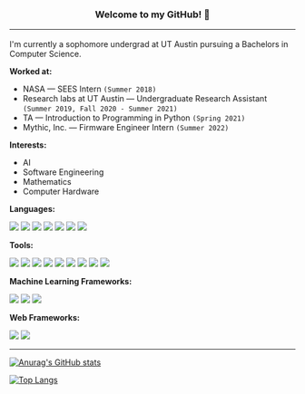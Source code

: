 <h3 align="center">
<b>Welcome to my GitHub! 👋</b>

<hr>

<link rel="stylesheet" href="https://cdnjs.cloudflare.com/ajax/libs/font-awesome/4.7.0/css/font-awesome.min.css">
</h3>

I'm currently a sophomore undergrad at UT Austin pursuing a Bachelors in Computer Science.

**Worked at:**
* NASA — SEES Intern `(Summer 2018)`
* Research labs at UT Austin — Undergraduate Research Assistant `(Summer 2019, Fall 2020 - Summer 2021)`
* TA — Introduction to Programming in Python `(Spring 2021)`
* Mythic, Inc. — Firmware Engineer Intern `(Summer 2022)`

**Interests:**
* AI
* Software Engineering
* Mathematics
* Computer Hardware

**Languages:**

![](https://img.shields.io/badge/Code-Python-informational?style=flat&logo=python&color=blue)
![](https://img.shields.io/badge/Code-Java-informational?style=flat&logo=java&color=blue)
![](https://img.shields.io/badge/Code-C-informational?style=flat&logo=c&color=blue)
![](https://img.shields.io/badge/Code-JavaScript-informational?style=flat&logo=javascript&color=blue)
![](https://img.shields.io/badge/Code-HTML-informational?style=flat&logo=html&color=blue)
![](https://img.shields.io/badge/Code-CSS-informational?style=flat&logo=css&color=blue)
![](https://img.shields.io/badge/Code-Assembly-informational?style=flat&logo=assembly&color=blue)

**Tools:**

![](https://img.shields.io/badge/Tool-Linux-informational?style=flat&logo=linux&color=purple)
![](https://img.shields.io/badge/Tool-Git-informational?style=flat&logo=git&color=purple)
![](https://img.shields.io/badge/Tool-GitHub-informational?style=flat&logo=github&color=purple)
![](https://img.shields.io/badge/Tool-GitLab-informational?style=flat&logo=gitlab&color=purple)
![](https://img.shields.io/badge/Tool-Jira-informational?style=flat&logo=jira&color=purple)
![](https://img.shields.io/badge/Tool-Confluence-informational?style=flat&logo=confluence&color=purple)
![](https://img.shields.io/badge/Tool-Perforce-informational?style=flat&logo=perforce&color=purple)
![](https://img.shields.io/badge/Tool-Swarm-informational?style=flat&logo=swarm&color=purple)
![](https://img.shields.io/badge/Tool-LaTeX-informational?style=flat&color=purple)

**Machine Learning Frameworks:**

![](https://img.shields.io/badge/ML-ScikitLearn-informational?style=flat&logo=scikit-learn&color=orange)
![](https://img.shields.io/badge/ML-PyTorch-informational?style=flat&logo=pytorch&color=orange)
![](https://img.shields.io/badge/ML-TensorBoard-informational?style=flat&logo=tensorboard&color=orange)

**Web Frameworks:**

![](https://img.shields.io/badge/Web-VuePress-informational?style=flat&logo=vuepress&color=darkgreen)
![](https://img.shields.io/badge/Web-Jekyll-informational?style=flat&logo=jekyll&color=darkgreen)

<hr>

[![Anurag's GitHub stats](https://github-readme-stats.vercel.app/api?username=harishbommakanti&count_private=true&show_icons=true)](https://github.com/anuraghazra/github-readme-stats)

[![Top Langs](https://github-readme-stats.vercel.app/api/top-langs/?username=harishbommakanti&layout=compact&langs_count=10)](https://github.com/harishbommakanti)
